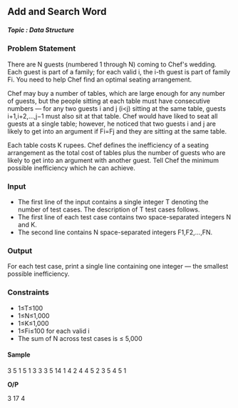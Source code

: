 <h2><div id="title">Add and Search Word</h2></div>

##### Topic : Data Structure

### Problem Statement

<div id="problem_statement">
There are N guests (numbered 1 through N) coming to Chef's wedding. Each guest is part of a family; for each valid i, the i-th guest is part of family Fi. You need to help Chef find an optimal seating arrangement.

Chef may buy a number of tables, which are large enough for any number of guests, but the people sitting at each table must have consecutive numbers ― for any two guests i and j (i<j) sitting at the same table, guests i+1,i+2,…,j−1 must also sit at that table. Chef would have liked to seat all guests at a single table; however, he noticed that two guests i and j are likely to get into an argument if Fi=Fj and they are sitting at the same table.

Each table costs K rupees. Chef defines the inefficiency of a seating arrangement as the total cost of tables plus the number of guests who are likely to get into an argument with another guest. Tell Chef the minimum possible inefficiency which he can achieve.
</div>

### Input

- The first line of the input contains a single integer T denoting the number of test cases. The description of T test cases follows.
- The first line of each test case contains two space-separated integers N and K.
- The second line contains N space-separated integers F1,F2,…,FN.

### Output

For each test case, print a single line containing one integer ― the smallest possible inefficiency.

### Constraints

- 1≤T≤100
- 1≤N≤1,000
- 1≤K≤1,000
- 1≤Fi≤100 for each valid i
- The sum of N across test cases is ≤ 5,000

#### Sample

3
5 1
5 1 3 3 3
5 14
1 4 2 4 4
5 2
3 5 4 5 1

__O/P__

3
17
4

